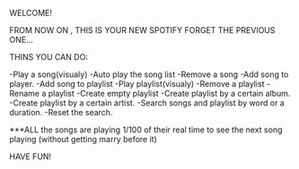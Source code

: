 WELCOME!


FROM NOW ON , THIS IS YOUR NEW SPOTIFY FORGET THE PREVIOUS ONE...

THINS YOU CAN DO:

-Play a song(visualy)
-Auto play the song list
-Remove a song
-Add song to player.
-Add song to playlist
-Play playlist(visualy)
-Remove a playlist
-Rename a playlist
-Create empty playlist
-Create playlist by a certain album.
-Create playlist by a certain artist.
-Search songs and playlist by word or a duration.
-Reset the search.

***ALL the songs are playing 1/100 of their real time to
see the next song playing (without getting marry before it)


HAVE FUN!

